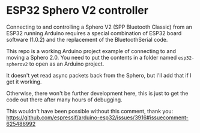 # ESP32 Sphero V2 controller

Connecting to and controlling a Sphero V2 (SPP Bluetooth Classic) from an
ESP32 running Arduino requires a special combination of ESP32 board software
(1.0.2) and the replacement of the BluetoothSerial code.

This repo is a working Arduino project example of connecting to and moving a
Sphero 2.0. You need to put the contents in a folder named `esp32-spherov2`
to open as an Arduino project.

It doesn't yet read async packets back from the Sphero, but I'll add that if
I get it working.

Otherwise, there won't be further development here, this is just to get the
code out there after many hours of debugging.

This wouldn't have been possible without this comment, thank you:
https://github.com/espressif/arduino-esp32/issues/3916#issuecomment-625486992
